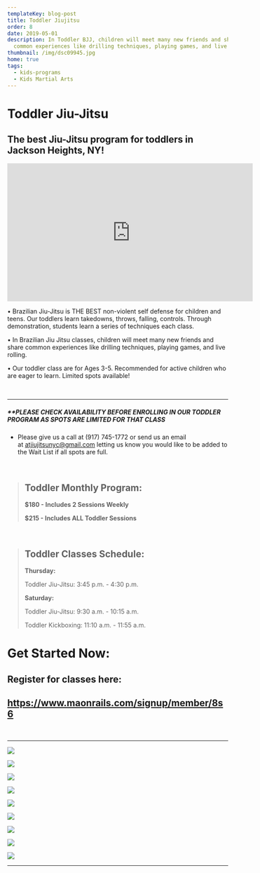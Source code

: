 ```yaml
---
templateKey: blog-post
title: Toddler Jiujitsu
order: 8
date: 2019-05-01
description: In Toddler BJJ, children will meet many new friends and share
  common experiences like drilling techniques, playing games, and live rolling
thumbnail: /img/dsc09945.jpg
home: true
tags:
  - kids-programs
  - Kids Martial Arts
---
```

# Toddler Jiu-Jitsu

## The best Jiu-Jitsu program for toddlers in Jackson Heights, NY!

<iframe width="560" height="315" src="https://www.youtube.com/embed/7D8fZIneMkQ" title="YouTube video player" frameborder="0" allow="accelerometer; autoplay; clipboard-write; encrypted-media; gyroscope; picture-in-picture; web-share" allowfullscreen></iframe>

<br>

• Brazilian Jiu-Jitsu is THE BEST non-violent self defense for children and teens. Our toddlers learn takedowns, throws, falling, controls. Through demonstration, students learn a series of techniques each class.

• In Brazilian Jiu Jitsu classes, children will meet many new friends and share common experiences like drilling techniques, playing games, and live rolling.

• Our toddler class are for Ages 3-5. Recommended for active children who are eager to learn. Limited spots available!

<br>

- - -

##### \*\*PLEASE CHECK AVAILABILITY BEFORE ENROLLING IN OUR TODDLER PROGRAM AS SPOTS ARE LIMITED FOR THAT CLASS

* Please give us a call at (917) 745-1772 or send us an email at [atjiujitsunyc@gmail.com](mailto:atjiujitsunyc@gmail.com) letting us know you would like to be added to the Wait List if all spots are full. 

<br>

> ## T﻿oddler Monthly Program:
>
> **$﻿180 - Includes 2 Sessions Weekly** 
>
> **$﻿215 - Includes ALL Toddler Sessions** 

<br> 

> ## **Toddler Classes Schedule:**
>
> **T﻿hursday:** 
>
> Toddler Jiu-Jitsu: 3:45 p.m. - 4:30 p.m. 
>
> **S﻿aturday:**
>
> T﻿oddler Jiu-Jitsu: 9:30 a.m. - 10:15 a.m.
>
> T﻿oddler Kickboxing: 11:10 a.m. - 11:55 a.m. 

# Get Started Now:

## Register for classes here:

## <https://www.maonrails.com/signup/member/8s6>

<br>

- - -

![](/img/dsc05661.jpg)

![](/img/dsc09836.jpg)

![](/img/dsc05765.jpg)

![](/img/dsc08341.jpg)

![](/img/dsc00210.jpg)

![](/img/dsc05769.jpg)

![](/img/dsc09851.jpg)

![](/img/dsc09886.jpg)

![](/img/dsc08387.jpg)

- - -